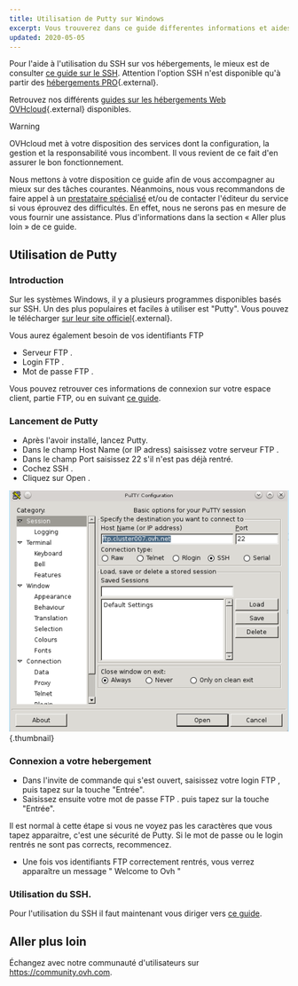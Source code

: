 ```yaml
---
title: Utilisation de Putty sur Windows
excerpt: Vous trouverez dans ce guide differentes informations et aides concernant l’installation de Putty sur Windows.
updated: 2020-05-05
---
```


Pour l'aide à l'utilisation du SSH sur vos hébergements, le mieux est de consulter [ce guide sur le SSH](/pages/web_cloud/web_hosting/ssh_on_webhosting). Attention l'option SSH n'est disponible qu'à partir des [hébergements PRO](https://www.ovhcloud.com/fr/web-hosting/professional-offer/){.external}.

Retrouvez nos différents [guides sur les hébergements Web OVHcloud](/products/web-cloud-hosting){.external} disponibles.

> [!warning]
>
> OVHcloud met à votre disposition des services dont la configuration, la gestion et la responsabilité vous incombent. Il vous revient de ce fait d'en assurer le bon fonctionnement.
> 
> Nous mettons à votre disposition ce guide afin de vous accompagner au mieux sur des tâches courantes. Néanmoins, nous vous recommandons de faire appel à un [prestataire spécialisé](https://partner.ovhcloud.com/fr/directory/) et/ou de contacter l'éditeur du service si vous éprouvez des difficultés. En effet, nous ne serons pas en mesure de vous fournir une assistance. Plus d'informations dans la section « Aller plus loin » de ce guide.
> 

## Utilisation de Putty

### Introduction
Sur les systèmes Windows, il y a plusieurs programmes disponibles basés sur SSH. Un des plus populaires et faciles à utiliser est "Putty". Vous pouvez le télécharger [sur leur site officiel](http://www.putty.org/){.external}.

Vous aurez également besoin de vos identifiants FTP

- Serveur FTP .
- Login FTP .
- Mot de passe FTP .

Vous pouvez retrouver ces informations de connexion sur votre espace client, partie FTP, ou en suivant [ce guide](/pages/web_cloud/web_hosting/ftp_connection).

### Lancement de Putty
- Après l'avoir installé, lancez Putty.
- Dans le champ Host Name (or IP adress) saisissez votre serveur FTP .
- Dans le champ Port saisissez 22 s'il n'est pas déjà rentré.
- Cochez SSH .
- Cliquez sur Open .

![hosting](images/3094.png){.thumbnail}

### Connexion a votre hebergement
- Dans l'invite de commande qui s'est ouvert, saisissez votre login FTP , puis tapez sur la touche "Entrée".
- Saisissez ensuite votre mot de passe FTP . puis tapez sur la touche "Entrée".

Il est normal à cette étape si vous ne voyez pas les caractères que vous tapez apparaitre, c'est une sécurité de Putty. Si le mot de passe ou le login rentrés ne sont pas corrects, recommencez.

- Une fois vos identifiants FTP correctement rentrés, vous verrez apparaître un message " Welcome to Ovh "

### Utilisation du SSH.
Pour l'utilisation du SSH il faut maintenant vous diriger vers [ce guide](/pages/web_cloud/web_hosting/ssh_on_webhosting).

## Aller plus loin

Échangez avec notre communauté d'utilisateurs sur <https://community.ovh.com>.